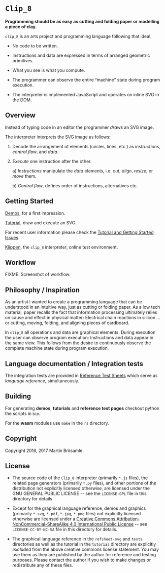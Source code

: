 
`Clip_8`
========



**Programming should be as easy as cutting and folding paper or modelling a piece of clay.**

`clip_8` is an arts project and programming language following that ideal.

+ No code to be written.

+ Instructions and data are expressed in terms of arranged geometric primitives.

+ What you see is what you compute.

+ The programmer can observe the entire <q>machine</q> state during program execution.

+ The interpreter is implemented JavaScript and operates on inline SVG in the DOM.


Overview
--------

Instead of typing code in an editor the  programmer _draws_ an SVG image.

The interpreter interprets the SVG image as follows:

1. Decode the arrangement of elements (circles, lines, etc.) as _instructions_, _control flow_, and _data_.

2. _Execute_ one instruction after the other.

    a) _Instructions_ manipulate the _data_ elements, i.e. _cut_, _align_, _resize_, or _move_ them.

    b) _Control flow_, defines order of instructions, alternatives etc.


Getting Started
---------------

[Demos](https://broesamle.github.io/clip_8/demos/), for a first impression.

[Tutorial](https://broesamle.github.io/clip_8/tutorial/), draw and execute an SVG.

For recent user information please check the [Tutorial and Getting Started Issues](https://github.com/broesamle/clip_8/labels/Tutorial%20%2B%20Getting%20Started).

[Klippen](https://broesamle.github.io/clip_8/tutorial/klippen.html), the `clip_8` interpreter; online test environment.


Workflow
--------

FIXME: Screenshot of workflow.


Philosophy / Inspiration
------------------------

As an artist I wanted to create a programming language that can be understood in an intuitive way, just as cutting or folding paper.
As a low tech material, paper recalls the fact that information processing ultimately relies on cause and effect in physical matter:
Electrical chain reactions in silicon ... or cutting, moving, folding, and aligning pieces of cardboard.

In `clip_8` all operations and data are graphical elements. During execution the user can observe program execution: Instructions and data appear in the same view. This follows from the desire to continuously observe the complete machine state during program execution.


Language documentation / Integration tests
------------------------------------------

The integration tests are provided in [Reference Test Sheets](https://broesamle.github.io/clip_8/tests/) which serve as _language reference_, simultaneously.


Building
--------

For generating **demos**, **tutorials** and **reference test pages** checkout python the scripts in `bin`.

For the **wasm** modules use `make` in the `rs` directory.


Copyright
---------

Copyright 2016, 2017 Martin Brösamle.


License
-------

+ The source code of the `Clip_8` interpreter (primarily `*.js` files), the related page generators (primarily `*.py` files), and other portions of the distribution not explicitly licensed otherwise, are licensed under the GNU GENERAL PUBLIC LICENSE -- see the `LICENSE-GPL` file in this directory for details.

+ Except for the graphical language reference, demos and graphics (primarily `*.svg`, `*.pdf`, `*.jpg`, `*.png` files) not explicitly licensed otherwise are licensed under a [Creative Commons Attribution-NonCommercial-ShareAlike 4.0 International Public License](https://creativecommons.org/licenses/by-nc-sa/4.0/legalcode) -- see `LICENSE-CC-BY-NC-SA` file in this directory for details.

+ The graphical language reference in the `refsheet-svg` and `tests` directories as well as the tutorial in the `tutorial` directory are explicitly *excluded* from the above creative commons license statement. You may use them as they are published by the author for
reference and testing purposes. Please contact the author if you wish to make changes or redistribute any of these files.


